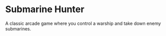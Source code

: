 # Submarine Hunter #

A classic arcade game where you control a warship and take down enemy submarines.